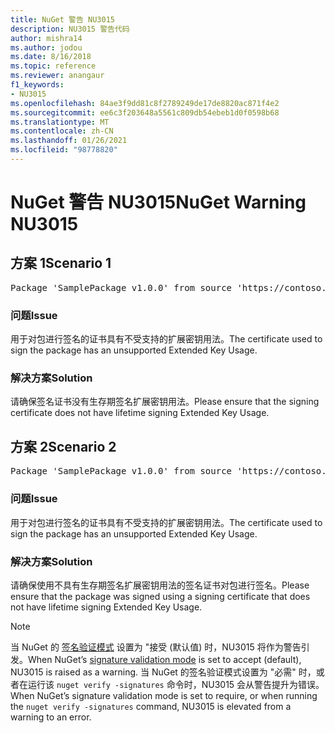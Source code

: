```yaml
---
title: NuGet 警告 NU3015
description: NU3015 警告代码
author: mishra14
ms.author: jodou
ms.date: 8/16/2018
ms.topic: reference
ms.reviewer: anangaur
f1_keywords:
- NU3015
ms.openlocfilehash: 84ae3f9dd81c8f2789249de17de8820ac871f4e2
ms.sourcegitcommit: ee6c3f203648a5561c809db54ebeb1d0f0598b68
ms.translationtype: MT
ms.contentlocale: zh-CN
ms.lasthandoff: 01/26/2021
ms.locfileid: "98778820"
---
```

# <a name="nuget-warning-nu3015"></a><span data-ttu-id="05ab9-103">NuGet 警告 NU3015</span><span class="sxs-lookup"><span data-stu-id="05ab9-103">NuGet Warning NU3015</span></span>

## <a name="scenario-1"></a><span data-ttu-id="05ab9-104">方案 1</span><span class="sxs-lookup"><span data-stu-id="05ab9-104">Scenario 1</span></span>

<pre>Package 'SamplePackage v1.0.0' from source 'https://contoso.com/index.json': The lifetime signing EKU in the primary signature's certificate is not supported.</pre>

### <a name="issue"></a><span data-ttu-id="05ab9-105">问题</span><span class="sxs-lookup"><span data-stu-id="05ab9-105">Issue</span></span>

<span data-ttu-id="05ab9-106">用于对包进行签名的证书具有不受支持的扩展密钥用法。</span><span class="sxs-lookup"><span data-stu-id="05ab9-106">The certificate used to sign the package has an unsupported Extended Key Usage.</span></span>


### <a name="solution"></a><span data-ttu-id="05ab9-107">解决方案</span><span class="sxs-lookup"><span data-stu-id="05ab9-107">Solution</span></span>

<span data-ttu-id="05ab9-108">请确保签名证书没有生存期签名扩展密钥用法。</span><span class="sxs-lookup"><span data-stu-id="05ab9-108">Please ensure that the signing certificate does not have lifetime signing Extended Key Usage.</span></span>



## <a name="scenario-2"></a><span data-ttu-id="05ab9-109">方案 2</span><span class="sxs-lookup"><span data-stu-id="05ab9-109">Scenario 2</span></span>

<pre>Package 'SamplePackage v1.0.0' from source 'https://contoso.com/index.json': The lifetime signing EKU in the signing certificate is not supported.</pre>

### <a name="issue"></a><span data-ttu-id="05ab9-110">问题</span><span class="sxs-lookup"><span data-stu-id="05ab9-110">Issue</span></span>

<span data-ttu-id="05ab9-111">用于对包进行签名的证书具有不受支持的扩展密钥用法。</span><span class="sxs-lookup"><span data-stu-id="05ab9-111">The certificate used to sign the package has an unsupported Extended Key Usage.</span></span>


### <a name="solution"></a><span data-ttu-id="05ab9-112">解决方案</span><span class="sxs-lookup"><span data-stu-id="05ab9-112">Solution</span></span>

<span data-ttu-id="05ab9-113">请确保使用不具有生存期签名扩展密钥用法的签名证书对包进行签名。</span><span class="sxs-lookup"><span data-stu-id="05ab9-113">Please ensure that the package was signed using a signing certificate that does not have lifetime signing Extended Key Usage.</span></span>


> [!Note]
> <span data-ttu-id="05ab9-114">当 NuGet 的 [签名验证模式](../../consume-packages/installing-signed-packages.md#configure-package-signature-requirements) 设置为 "接受 (默认值) 时，NU3015 将作为警告引发。</span><span class="sxs-lookup"><span data-stu-id="05ab9-114">When NuGet’s [signature validation mode](../../consume-packages/installing-signed-packages.md#configure-package-signature-requirements) is set to accept (default), NU3015 is raised as a warning.</span></span> <span data-ttu-id="05ab9-115">当 NuGet 的签名验证模式设置为 "必需" 时，或者在运行该 `nuget verify -signatures` 命令时，NU3015 会从警告提升为错误。</span><span class="sxs-lookup"><span data-stu-id="05ab9-115">When NuGet’s signature validation mode is set to require, or when running the `nuget verify -signatures` command, NU3015 is elevated from a warning to an error.</span></span> 
